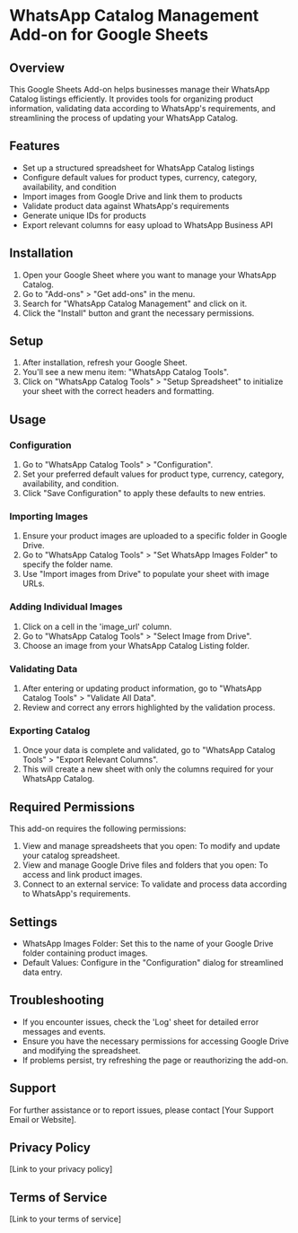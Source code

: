 # WhatsApp Catalog Management Add-on for Google Sheets

## Overview

This Google Sheets Add-on helps businesses manage their WhatsApp Catalog listings efficiently. It provides tools for organizing product information, validating data according to WhatsApp's requirements, and streamlining the process of updating your WhatsApp Catalog.

## Features

- Set up a structured spreadsheet for WhatsApp Catalog listings
- Configure default values for product types, currency, category, availability, and condition
- Import images from Google Drive and link them to products
- Validate product data against WhatsApp's requirements
- Generate unique IDs for products
- Export relevant columns for easy upload to WhatsApp Business API

## Installation

1. Open your Google Sheet where you want to manage your WhatsApp Catalog.
2. Go to "Add-ons" > "Get add-ons" in the menu.
3. Search for "WhatsApp Catalog Management" and click on it.
4. Click the "Install" button and grant the necessary permissions.

## Setup

1. After installation, refresh your Google Sheet.
2. You'll see a new menu item: "WhatsApp Catalog Tools".
3. Click on "WhatsApp Catalog Tools" > "Setup Spreadsheet" to initialize your sheet with the correct headers and formatting.

## Usage

### Configuration

1. Go to "WhatsApp Catalog Tools" > "Configuration".
2. Set your preferred default values for product type, currency, category, availability, and condition.
3. Click "Save Configuration" to apply these defaults to new entries.

### Importing Images

1. Ensure your product images are uploaded to a specific folder in Google Drive.
2. Go to "WhatsApp Catalog Tools" > "Set WhatsApp Images Folder" to specify the folder name.
3. Use "Import images from Drive" to populate your sheet with image URLs.

### Adding Individual Images

1. Click on a cell in the 'image_url' column.
2. Go to "WhatsApp Catalog Tools" > "Select Image from Drive".
3. Choose an image from your WhatsApp Catalog Listing folder.

### Validating Data

1. After entering or updating product information, go to "WhatsApp Catalog Tools" > "Validate All Data".
2. Review and correct any errors highlighted by the validation process.

### Exporting Catalog

1. Once your data is complete and validated, go to "WhatsApp Catalog Tools" > "Export Relevant Columns".
2. This will create a new sheet with only the columns required for your WhatsApp Catalog.

## Required Permissions

This add-on requires the following permissions:

1. View and manage spreadsheets that you open: To modify and update your catalog spreadsheet.
2. View and manage Google Drive files and folders that you open: To access and link product images.
3. Connect to an external service: To validate and process data according to WhatsApp's requirements.

## Settings

- WhatsApp Images Folder: Set this to the name of your Google Drive folder containing product images.
- Default Values: Configure in the "Configuration" dialog for streamlined data entry.

## Troubleshooting

- If you encounter issues, check the 'Log' sheet for detailed error messages and events.
- Ensure you have the necessary permissions for accessing Google Drive and modifying the spreadsheet.
- If problems persist, try refreshing the page or reauthorizing the add-on.

## Support

For further assistance or to report issues, please contact [Your Support Email or Website].

## Privacy Policy

[Link to your privacy policy]

## Terms of Service

[Link to your terms of service]
